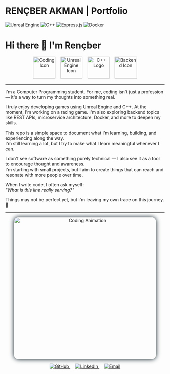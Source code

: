 # RENÇBER AKMAN | Portfolio

![Unreal Engine](https://img.shields.io/badge/Unreal-Engine-blue?logo=unrealengine)
![C++](https://img.shields.io/badge/C++-00599C?logo=cplusplus&logoColor=white)
![Express.js](https://img.shields.io/badge/Express.js-grey?logo=express&logoColor=white)
![Docker](https://img.shields.io/badge/Docker-2496ED?logo=docker&logoColor=white)


# Hi there 👋 I'm Rençber

<p align="center">
  <img src="https://img.icons8.com/ios-filled/100/000000/coding.png" alt="Coding Icon" width="70" />
  &nbsp;&nbsp;
  <img src="https://img.icons8.com/ios-filled/100/000000/unreal-engine.png" alt="Unreal Engine Icon" width="70" />
  &nbsp;&nbsp;
  <img src="https://img.icons8.com/ios-filled/100/000000/c-plus-plus-logo.png" alt="C++ Logo" width="70" />
  &nbsp;&nbsp;
  <img src="https://img.icons8.com/ios-filled/100/000000/backend-development.png" alt="Backend Icon" width="70" />
</p>

---

I'm a Computer Programming student. For me, coding isn't just a profession — it's a way to turn my thoughts into something real.

I truly enjoy developing games using Unreal Engine and C++. At the moment, I'm working on a racing game. I'm also exploring backend topics like REST APIs, microservice architecture, Docker, and more to deepen my skills.

This repo is a simple space to document what I'm learning, building, and experiencing along the way.  
I'm still learning a lot, but I try to make what I learn meaningful whenever I can.

I don't see software as something purely technical — I also see it as a tool to encourage thought and awareness.  
I'm starting with small projects, but I aim to create things that can reach and resonate with more people over time.

When I write code, I often ask myself:  
_"What is this line really serving?"_

Things may not be perfect yet, but I'm leaving my own trace on this journey. 🌱

---

<p align="center">
  <img src="https://media.giphy.com/media/l0MYt5jPR6QX5pnqM/giphy.gif" alt="Coding Animation" width="450" style="border-radius: 15px; box-shadow: 0 0 15px #0f2027;" />
</p>

<p align="center">
  <a href="https://github.com/rencberakman" target="_blank">
    <img src="https://img.icons8.com/ios-filled/50/000000/github.png" alt="GitHub" />
  </a>
  &nbsp;&nbsp;&nbsp;
  <a href="https://www.linkedin.com/in/rencberakman" target="_blank">
    <img src="https://img.icons8.com/ios-filled/50/0077B5/linkedin.png" alt="LinkedIn" />
  </a>
  &nbsp;&nbsp;&nbsp;
  <a href="mailto:rencber@example.com" target="_blank">
    <img src="https://img.icons8.com/ios-filled/50/000000/new-post.png" alt="Email" />
  </a>
</p>
